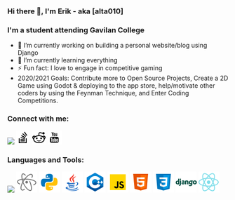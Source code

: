 ### Hi there 👋, I'm Erik - aka [alta010]

<!--
**alta010/alta010** is a ✨ _special_ ✨ repository because its `README.md` (this file) appears on your GitHub profile.

Here are some ideas to get you started:
-->

### I'm a student attending Gavilan College

- 🔭 I’m currently working on building a personal website/blog using Django
- 🌱 I’m currently learning everything
- ⚡ Fun fact: I love to engage in competitive gaming
- 2020/2021 Goals: Contribute more to Open Source Projects, Create a 2D Game using Godot & deploying to the app store, help/motivate other coders by using the Feynman Technique, and Enter Coding Competitions.

### Connect with me:

<img src="icon-linkedin.png">
<img src="icons/icon-stack-overflow.png">
<img src="icons/icon-reddit.png">
<img src="icons/icon-youtube.png">

<br>

### Languages and Tools: 


<img src="https://img.icons8.com/fluent/48/000000/visual-studio-code-2019.png"/>
<img src="logos/icon-atom.png">
<img src="logos/icon-python.png">
<img src="logos/icon-java.png">
<img src="logos/icon-c++.png">
<img src="logos/icon-javascript.png">
<img src="logos/icon-html-5.png">
<img src="logos/icon-css3.png">
<img src="logos/icon-django.png">
<img src="logos/icon-react-native.png">
<br>

<!-- 
[website]:
[twitter]: https://twitter.com/ErikNTE
[youtube]: https://www.youtube.com/channel/UCZnsoOzMGf0fm1bSzSwDDNQ?view_as=subscriber
[instagram]:
[linkedin]: https://www.linkedin.com/in/erik-burgueno-gonzalez-5440451b4/
[reddit]: https://www.reddit.com/user/ErikTSK
[stack-overflow]: https://stackoverflow.com/users/13833064/erik-b-gonzalez?tab=profile

--> 